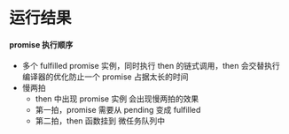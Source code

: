 # 运行结果

#### promise 执行顺序

- 多个 fulfilled promise 实例，同时执行 then 的链式调用，then 会交替执行 编译器的优化防止一个 promise 占据太长的时间
- 慢两拍
  - then 中出现 promise 实例 会出现慢两拍的效果
  - 第一拍，promise 需要从 pending 变成 fulfilled
  - 第二拍，then 函数挂到 微任务队列中

